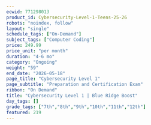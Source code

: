 ```yaml
---
ecwid: 771298013
product_id: Cybersecurity-Level-1-Teens-25-26
robots: "noindex, follow"
layout: "single"
schedule_tags: ["On-Demand"]
subject_tags: ["Computer Coding"]
price: 249.99
price_unit: "per month"
duration: "4-6 mo"
category: "Ongoing"
weight: "59"
end_date: "2026-05-18"
page_title: "Cybersecurity Level 1"
page_subtitle: "Preparation and Certification Exam"
ribbon: "On Demand"
title: "Cybersecurity Level 1 | Blue Ridge Boost"
day_tags: []
grade_tags: ["7th","8th","9th","10th","11th","12th"]
featured: 219
---
```

